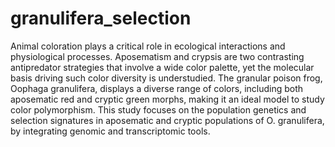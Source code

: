 # granulifera_selection

Animal coloration plays a critical role in ecological interactions and physiological processes. Aposematism and crypsis are two contrasting antipredator strategies that involve a wide color palette, yet the molecular basis driving such color diversity is understudied. The granular poison frog, Oophaga granulifera, displays a diverse range of colors, including both aposematic red and cryptic green morphs, making it an ideal model to study color polymorphism. 
This study focuses on the population genetics and selection signatures in aposematic and cryptic populations of O. granulifera, by integrating genomic and transcriptomic tools.
